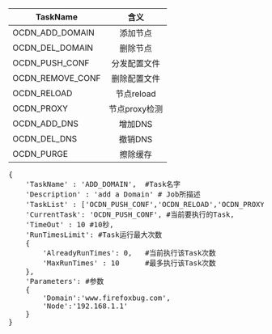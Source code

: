 
|  TaskName         |  含义       
| ----------------- |:-------------:
| OCDN_ADD_DOMAIN   | 添加节点
| OCDN_DEL_DOMAIN   | 删除节点
| OCDN_PUSH_CONF    | 分发配置文件
| OCDN_REMOVE_CONF  | 删除配置文件 
| OCDN_RELOAD       | 节点reload
| OCDN_PROXY        | 节点proxy检测
| OCDN_ADD_DNS      | 增加DNS
| OCDN_DEL_DNS      | 撤销DNS
| OCDN_PURGE  		| 擦除缓存

<pre>
{
	'TaskName' : 'ADD_DOMAIN',	#Task名字
	'Description' : 'add a Domain' # Job所描述
	'TaskList' : ['OCDN_PUSH_CONF','OCDN_RELOAD','OCDN_PROXY','OCDN_DNS'], #Job所有Task列表
	'CurrentTask': 'OCDN_PUSH_CONF', #当前要执行的Task,
	'TimeOut' : 10 #10秒,
	'RunTimesLimit': #Task运行最大次数
	{
		'AlreadyRunTimes': 0,	#当前执行该Task次数
		'MaxRunTimes' : 10 		#最多执行该Task次数
	},
	'Parameters': #参数
	{
		'Domain':'www.firefoxbug.com',
		'Node':'192.168.1.1'
	}
}
</pre>
